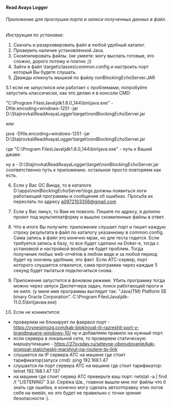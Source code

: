 **Read Avaya Logger**

###### Приложение для прослушки порта и записи полученных данных в файл.

_Инструкция по установке:_
1. Скачать и разархивировать файл в любой удобный каталог.
2. Проверить наличие установленной Java.
3. Скомпилировать файлы. (не умеете: могу выслать готовые, это сложно, дорого потому и платно ;))
4. Зайти в файл \target\classes\common.config и настроить порт который Вы будете слушать.
5. Дважды кликнуть мышкой по файлу  nonBlockingEchoServer.JAR

5.1 если не запустился или работает с проблемами, попробуйте запустить классически, как это делаю я в консоли CMD:

"C:\Program Files\Java\jdk1.8.0_144\bin\java.exe" -Dfile.encoding=windows-1251 -jar D:\Stajirovka\ReadAvayaLogger\target\nonBlockingEchoServer.jar

или  
 
java -Dfile.encoding=windows-1251 -jar D:\Stajirovka\ReadAvayaLogger\target\nonBlockingEchoServer.jar

где "C:\Program Files\Java\jdk1.8.0_144\bin\java.exe" - путь к Вашей джаве.

ну а - D:\Stajirovka\ReadAvayaLogger\target\nonBlockingEchoServer.jar соответственно путь к приложению.
остальное просто повторяем как есть. 

6. Если у Вас ОС Винда, то в каталоге D:\apps\nonBlockingEchoServer\logs должны появиться логи работающей программы и сообщения об ошибках.
   Просьба их переслать по адресу a0972103356@gmail.com

7. Если у Вас линух, то Вам не повезло. Пишите по адресу, я допилю проект под мультиплатформу и вышлю скомиленные файлы  в ответ.

8. Что в итоге Вы получите: приложение слушает порт и пишет каждую строку результата в файл по каталогу указанному в common.config.  Сама запись в файл это конечно мрак, но для теста годится. Если требуется запись в базу, то все будет сделано на Doker-e, тогда с установкой и настройкой вообще не будет проблем. Тогда получение  любых web-отчётов в любом виде и за любой период будет ну ооочень удобным, это факт.
Если АТС-сервер, порт которого слушается отвалится, сама программа через каждые 5 секунд будет пытаться подключиться снова.

9. Приложение запустится в фоновом режиме. Убить программу тогда можно через запуск Диспетчера задач, поиск работающей проги и ее килл. (у меня имя программы выглядит так: "Java(TM) Platform SE binary Oracle Corporation". C:\Program Files\Java\jdk-11.0.5\bin\javaw.exe)
10. Если не коннектится:
- проверяем не блокирует ли фаервол порт - https://vynesimozg.com/kak-blokirovat-ili-razreshit-port-v-brandmauere-windows-10/
ну и добавляем правило на нужный порт.
- если сервера в локальной сети, то проверяем статическую маршрутизацию - https://27sysday.ru/setevoe-oborudovanie/kak-propisat-staticheskij-marshrut-na-routere-tp-link
- слушается ли IP сервера АТС на машине где стоит тарификатор(запуск cmd): ping 192.168.1.47
- слушается ли порт сервера АТС на машине где стоит тарификатор: telnet 192.168.1.47 137 
- на машине где стоит сервер АТС преверьте ваш порт: netstat -a | find /I "LISTENING" 
З.Ы. Серёжа Шв., главное вышли мне лог файлы что б знать где ошибка, я конечно могу сделать автоотправку этих логов себе на емейл, но это будет не правильно с точки зрения безопасности :).
